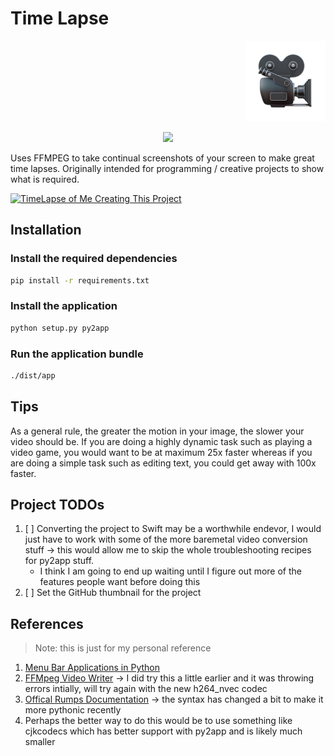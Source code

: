 # Time Lapse

<p align="right">
<img src="./icon.ICONSET/icon_128x128.png"> 
</p>

<p align="center">
    <img src="https://img.shields.io/github/last-commit/wkaisertexas/timelapse">
</p>

Uses FFMPEG to take continual screenshots of your screen to make great time lapses. Originally intended for programming / creative projects to show what is required.

[![TimeLapse of Me Creating This Project](https://img.youtube.com/vi/hjKidbt-Ad4/0.jpg)](https://www.youtube.com/watch?v=hjKidbt-Ad4)

## Installation

### Install the required dependencies
```sh
pip install -r requirements.txt
```

### Install the application
```sh
python setup.py py2app
```

### Run the application bundle
```sh
./dist/app
```

## Tips

As a general rule, the greater the motion in your image, the slower your video should be. If you are doing a highly dynamic task such as playing a video game, you would want to be at maximum 25x faster whereas if you are doing a simple task such as editing text, you could get away with 100x faster. 

## Project TODOs

1. [ ] Converting the project to Swift may be a worthwhile endevor, I would just have to work with some of the more baremetal video conversion stuff -> this would allow me to skip the whole troubleshooting recipes for py2app stuff. 
    - I think I am going to end up waiting until I figure out more of the features people want before doing this
2. [ ] Set the GitHub thumbnail for the project

## References

> Note: this is just for my personal reference

1. [Menu Bar Applications in Python](https://camillovisini.com/article/create-macos-menu-bar-app-pomodoro/)
2. [FFMpeg Video Writer](https://stackoverflow.com/questions/34167691/pipe-opencv-images-to-ffmpeg-using-python) -> I did try this a little earlier and it was throwing errors intially, will try again with the new h264_nvec codec
3. [Offical Rumps Documentation](https://github.com/jaredks/rumps) -> the syntax has changed a bit to make it more pythonic recently
4. Perhaps the better way to do this would be to use something like cjkcodecs which has better support with py2app and is likely much smaller
